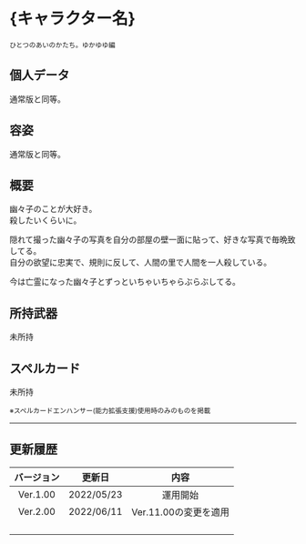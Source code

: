 # {キャラクター名}
<sup>ひとつのあいのかたち。ゆかゆゆ編</sup>

## 個人データ
通常版と同等。

## 容姿
通常版と同等。

## 概要
幽々子のことが大好き。<br>
殺したいくらいに。<br>

隠れて撮った幽々子の写真を自分の部屋の壁一面に貼って、好きな写真で毎晩致してる。<br>
自分の欲望に忠実で、規則に反して、人間の里で人間を一人殺している。<br>

今は亡霊になった幽々子とずっといちゃいちゃらぶらぶしてる。

## 所持武器
未所持

## スペルカード
未所持

<sup>
※スペルカードエンハンサー(能力拡張支援)使用時のみのものを掲載
</sup>

***

## 更新履歴
 | バージョン | 更新日 | 内容 |
 | :---: | :---: | :---: |
 | Ver.1.00 | 2022/05/23 | 運用開始 |
 | Ver.2.00 | 2022/06/11 | Ver.11.00の変更を適用 |
 | | | |
 | | | |
 | | | |
 | | | |
